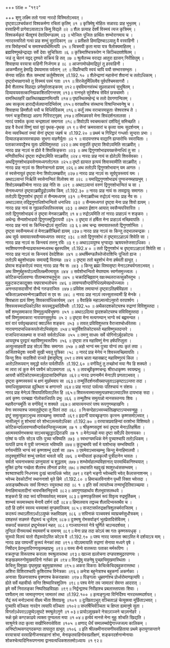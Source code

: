 +++
title = "१९२"

+++
शृणु लक्ष्मि ततो गत्वा नारदो विस्मितोऽभवत् ।  
दृष्ट्वाऽऽश्चर्यकरां विश्वकर्मणा रचितां कृतिम् ॥१ ॥
कृत्रिमेषु मोहितः सन्नारदः प्राह भूभृतम् ।  
वरवाहिनी प्रागेवाऽयाताऽत्र किमु विद्यते ॥२ ॥
शैलः प्रत्याह देवर्षे विस्मयं त्यज कृत्रिमम् ।  
विश्वकर्मकृतं चैतद्दृश्यं देवादिमण्डलम् ॥३ ॥
भोजितः पूजितः प्रार्थितः शम्भोरागमाय च ।  
नारदस्त्वरितो गत्वा प्राह शम्भुं सुरादिकान् ॥४ ॥
प्रतीक्षते हिमाद्रिश्चाऽऽयातु वै वरवाहिनी ।  
तत्र विमोहनार्थं च समाश्चर्यार्थमित्यपि ॥५ ॥
चित्रमयी कृता माया यत्र त्रैलोक्यमाहितम् ।  
ब्रह्मविष्णुमहेन्द्राद्याः सर्वे देवाः सुचित्रिताः ॥६ ॥
कृत्रिमाश्चित्ररूपेण न किञ्चिदवशेषितम् ।  
जडं तु चेतनं यद्वद् दृश्यते सक्रियं हि तत् ॥७ ॥
श्रुत्वैतच्च वराद्या आतुरा ह्यासन् निरीक्षितुम् ।  
शिवाज्ञया वरयात्रा वाहिनी निर्जगाम ह ॥८ ॥
आजगामोपहेमाद्रिपुरं तु हरवाहिनी ।  
आकर्ण्यैतत्तु हेमाद्रिः प्रेषयामास पर्वतान् ॥९ ॥
विप्राँश्चापि स्वयं चापि ययौ सम्भारसम्भृतः ।  
सेनया सहितः शैलः सम्भाषां कर्तुमीश्वरम् ॥1.192.१० ॥
शैलेन्द्राणां महासेनां शैवानां च ततोऽधिकाम् ।  
दृष्ट्वोभपक्षगास्ते तु विस्मयं परमं गताः ॥११ ॥
विरजेतुर्मिलित्वैव पूर्वपश्चिमसागरौ ।  
हैमो शैलाश्च विप्राद्याः प्रणेमुर्वरशङ्करम् ॥१२॥
वृषविमानसंस्थं सुप्रसन्नास्यं सुभूषितम् ।  
दिव्यावयवसत्कान्तिप्रकाशितदिगन्तरम् ॥१३॥
रत्नभृते सुरेशैश्च सेवितं छत्रचामरैः ।  
वामस्थितहरिं दक्षस्थितब्रह्माणमित्यपि ॥१४॥
पृष्ठस्थितमहेन्द्रं च ततो देवगणान्वितम् ।  
अथ सत्कृत्य हाराद्यैर्जलपानादिभिर्वरम् ॥१५॥
वरपक्षाँश्च संस्थाप्य विश्रान्तिभवनेषु च ।  
शिवाज्ञया हिमशैलो ययौ च विधिवेदिकाम् ॥१६॥
कर्तुं त्वथ वराचारमाहूताः सेश्वराश्च ते ।  
गमनं चक्रुरीशाद्या अग्रगा गिरिराट्गृहम् ॥१७॥
तस्मिन्नवसरे मेना शिवदर्शनलालसा ।  
नारदं पार्श्वतः कृत्वा चन्द्रशालां समागता ॥१८॥
शिवोऽपि स्वचमत्कारं दर्शयितुं समिच्छति ।  
प्राह वै वेधसं विष्णुं यातं यूपं पृथक्-पृथक् ॥१ ९॥
सेनां क्रमयसारां च कृत्वा यामः सुदर्शनाम् ।  
मेना व्यवस्थितां रम्यां सेनां दृष्ट्वा जहर्ष च ॥1.192.२० ॥
प्रथमं च गिरिद्वारं गन्धर्वाः सुन्दराः प्रभाः ।  
दिव्यालङ्कारवस्त्राढ्याः सुभगा वाहनैर्युताः ॥२ १ ॥
वादयन्तश्च वाद्यानि ह्यप्सरोभिः स्वरायिताः ।  
पताकाजयपट्टैश्च युताः प्रविविशुस्तदा ॥२२॥
अथ वसुपतिं दृष्ट्वा शिवोऽयमिति साऽब्रवीत् ।  
नारदः प्राह नाऽयं स ह्येते वै शिवकिङ्कराः ॥२३ ॥
अथ द्विगुणशोभाढ्ययक्षसेनाधिपं तु सा ।  
मणिग्रीवाभिधं दृष्ट्वा रुद्रोयऽमिति साऽब्रवीत् ॥२४॥
नारदः प्राह नायं स ह्येतेऽपि शिवसेवकाः ।  
अथद्विगुणशोभाढ्यसेनामध्यगतोऽनलः ॥२५॥
दृष्टो ह्यायात इत्ययं शिवास्वामीति साऽब्रवीत् ।  
नारदः प्राह नाऽयं सः शिवनेत्रानलो ह्ययम् ॥२६॥
अथ ततोऽपि द्विगुणशोभावान् यम आगतः ।  
तं स्वसेनायुतं दृष्ट्वा मेना शिवोऽयमब्रवीत् ॥२७॥
नारदः प्राह नाऽयं सः सूर्यपुत्रस्त्वयं यमः ।  
अथाऽऽयान्तं निर्ऋतिं स्वसेनान्वितं विलोक्य सा ॥२८ ॥
यमाद्द्विगुणशोभाढ्यं पुण्यजनमहाप्रभुम् ।  
शिवोऽयमब्रवीन्मेना नारदः प्राह नेति सः ॥२९ ॥
अथाऽऽयान्तं वरुणं द्विगुणशोभान्वितं च सा ।  
सेनामध्यगतं दृष्ट्वाऽब्रवीद्रुद्रोऽयमेव किम् ॥1.192.३० ॥
नारदः प्राह नायं सः तावद्वायुः समागतः ।  
ततोऽपि द्विगुणशोभं दृष्ट्वा तं सैन्यमध्यगम् ॥३१ ॥
मेनाऽब्रवीच्च रुद्रोऽयं नारदः प्राह नैव सः ।  
अथाऽऽयात् तद्द्विगुणाधिशोभान्वितो धनाधिपः ॥३२ ॥
सैन्यमध्यगतं दृष्ट्वा मेना प्राह शिवो ह्ययम् ।  
नारदः प्राह नायं स गुह्यकाधिपतिस्त्वयम् ॥३३ ॥
अथात ईशान आयात् स्वसैन्यपरिवारितः ।  
ततो द्विगुणशोभाढ्यं तं दृष्ट्वा मेनकाऽब्रवीत् ॥१ ४॥
रुद्रोऽयमिति तां नारदः प्राहाऽयं न शङ्करः ।  
अथेन्द्रः सैन्यशोभाढ्यो द्विगुणस्मृद्धिराययौ ॥३५ ॥
दृष्ट्वा तं हर्षिता मेना प्राहाऽयं मच्छिवापतिः ।  
नारदः प्राह नायं सः किन्त्विन्द्रोऽयं सुराधिपः ॥३ ६॥
अथ चन्द्रः समायातस्ततो द्विगुणशोभितः ।  
दृष्ट्वा स्वसैन्यमध्यं तं मेनाऽब्रवीच्छिवो ह्ययम् ॥३७॥
नारदः प्राह नाऽयं सः किन्तु तद्भालचन्द्रकः ।  
अथ सूर्यः समायात्स्वसैन्यमध्यगतः स्वराट् ॥३८ ॥
ततो द्विगुणशोभं तं दृष्ट्वाऽऽहाऽयं शिवेति सा ।  
नारदः प्राह नाऽयं सः किन्त्वयं तत्तनू रविः ॥३ ९॥
अथाऽऽययुश्च भृग्वाद्याः ऋषयस्तेजसाऽधिकाः ।  
स्वशिष्यगणसैन्याढ्यास्तन्मध्यस्थ बृहस्पतिम् ॥1.192.४ ० ॥
ततो द्विगुणशोभं च दृष्ट्वाऽऽहाऽयं शिवेति सा ।  
नारदः प्राह नाऽयं सः किन्त्वयं देवदेशिकः ॥४१ ॥
अथर्षिमण्डलैस्तेजोराशिभिः पूजितो ह्यजः ।  
ततोऽपि बहुशोभाढ्यः समायाद्वै पितामहः ॥४२ ॥
दृष्ट्वा ततो बहुशोभं मेना हर्षवती ह्यभूत् ।  
प्रोवाच शङ्करोऽयं स्यात् नारदः प्राह नैव सः ॥४३ ॥
किन्तु ब्रह्मा विश्वसृष्टा मेनाऽऽश्चर्यगताऽभवत् ।  
अथ विष्णुर्बहुरूपोऽत्यतिलक्ष्मीरमायुतः ॥४४ ॥
सर्वशोभान्वितो मेघश्यामः स्वर्णसमुज्ज्वलः ।  
कोटिकन्दर्पलावण्यः पीताम्बरश्चतुर्भुजः ॥४५ ॥
चक्रादिचिह्नवान् वक्षःस्थलराजत्सुकौस्तुभः ।  
मुकुटकटकाद्युक्तः पद्मपत्राभलोचनः ॥४६ ॥
लावण्यसौन्दर्यनिधिरप्रमेयप्रभोज्ज्वलः ।  
अनन्तदासदासीनां सैन्ये गरुडराजितः ॥४७॥
प्रविवेश तमायान्तं दृष्ट्वाऽतिहर्षविहला ।  
चकिताऽक्ष्यभवन्मेनाऽब्रवीदयं स एव सः ॥४८ ॥
नारदः प्राह नाऽयं त्वत्त्सुतास्वामी हि मेनके ।  
शिवभ्राता ह्ययं विष्णुः शिवकार्याधिकार्ययम् ॥४९ ॥
वैवाहिके महाऽमात्योऽनुवरो वरपार्श्वगः ।  
शिवस्त्वस्मादधिकोऽस्ति रूपस्मृद्धचादिवैभवैः ॥1.192.५० ॥
अथैकादशकोट्यश्च रुद्राणां विविशुस्तदा ।  
सर्वे शम्भुसमाकारा विष्णुतुल्यविभूषणाः ॥५१ ॥
अथाऽऽदित्या द्वादशकोट्यश्च संविविशुस्तदा ।  
सर्वे विष्णुसमाकारा नारायणसुमूर्तयः ॥५ २ ॥
दृष्ट्वा मेना मत्यगम्यान् भाग्ये स्वं बह्वमन्यत ।  
वारं वारं पर्यपृच्छन्नारदं क्वाऽस्ति शङ्करः ॥५३ ॥
तावत् प्रविविशुस्तत्र वैराजाश्चोर्ध्वरेतसः ।  
नारायणादप्यधिकरूपतेजोऽभिसंवृताः ॥५४॥
चतुर्विंशतिकोट्यस्ते महाविष्णुस्तदन्तरे ।  
राजाधिराजलक्ष्म्या स राजते सर्वतोऽधिकः ॥५५ ॥
तमनु साधवः सर्वे योगिनोऽर्बुदकोटयः ।  
आययुश्च पुरद्वारं महाविष्णुस्वरूपिणः ॥५६ ॥
दृष्ट्वा तत्र महाविष्णुं मेना हर्षपरिप्लुता ।  
अत्युत्साहवती प्राह सोऽयं शिवः समागतः ॥५७ ॥
अहो भाग्यं मम पुत्र्या योग्यं तपः कृतं तया ।  
अर्जितश्चेदृशः स्वामी सुखी भवतु पुत्रिका ।५८ ॥
नारदं प्राह मेनेयं न शिवस्त्वच्छिवापतिः ।  
किन्तु शिवः सदाशिवो राजते ईशसृष्टिषु ॥५९॥
तस्य भ्राता महासम्राट् महाविष्णुरयं किल ।  
अतोऽतिरूपवान् समृद्धो वर्तत पार्वतीपतिः ॥1.192.६० ॥
वर्णयितुं तु तच्छोभां मया नैव हि शक्यते ।  
मा त्वरा त्वं कुरु मेने पश्यैनं कोऽयमागता ॥६ १ ॥
तावच्छ्रीकृष्णचन्द्रः श्रीराधाकृष्णः स्वयम्प्रभुः ।  
आययौ कोटिकोट्यब्जाऽर्बुददासादिमण्डितः ॥६२॥
नारदः प्रणनामैनं मेनाऽपि प्रणताऽभवत् ।  
दृष्ट्वा कृष्णस्वरूपं च क्षणं मूर्छामवाप सा ॥६३॥
तन्मूर्तिदर्शनसौख्याप्लुताऽऽकृष्टाऽऽन्तरा तदा ।  
समाधिसुखमापन्ना ह्युत्थिता च क्षणान्तरे ॥६४॥
प्राह नारद! पार्वत्याः पतिश्चायं न संशयः ।  
नारद प्राह मेनेऽयं शिवापतिपिताऽस्ति हि ॥६५॥
शिवस्त्वस्मात्समुत्पन्नश्चाऽस्याऽस्ति दायभाक् सदा ।  
अयं कृष्णः परम्ब्रह्म गोलोकाधिपतिः प्रभुः ॥६६ ॥
तन्मूर्तेश्च समुत्पन्नो मानसस्तनयः शिवः ।  
महावैराग्यमूर्तिः स वर्णयितुं न शक्यते ॥६७॥
आयात्यनन्तरं पश्य रूपगुणमहाखनिः ।  
मेना स्वस्याश्च जामातुर्दृष्ट्वा तु पितरं तदा ॥६८ ॥
निःसन्देहाऽभवच्चातिप्रहृष्टाऽप्यभवन्मुहुः ।  
द्रष्टुं समुत्सुकाऽभूच्च तावच्छम्भुः समाययौ ॥६९॥
इदानीं यावच्छृङ्गारः कृत्स्नः कृष्णसमोऽभवत् ।  
नासीन्न्यूनं तु शोभायां वरे शोभाऽस्त्यतोऽधिका ॥1.192.७० ॥
वरयात्राप्रवाहिन्यां वरशोभा विशिष्यते ।  
कोटिकन्दर्पलावण्यसौन्दर्यकान्तिसूज्ज्वलम् ॥७ १ ॥
श्रीकृष्णसदृशं रूपं दृष्ट्वा मेनाऽतिहर्षिता ।  
आत्मस्वार्पणभक्त्या साऽभवच्छुद्धाऽद्रिराडपि ॥७ १ ॥
मेनेऽप्यहो मया दृष्टा सर्वेऽपि देवनायकाः ।  
एतेषां यः पतिः सोऽत्र पतिः पुत्र्या भविष्यति ॥७३ ॥
स्वभाग्यमधिकं मेने पुत्र्याश्चापि ततोऽधिकम् ।  
यत्पतिं प्राप्य मे पुत्री जगन्माता भविष्यति ॥७४॥
कुटुम्बमपि सर्वं मे यशोभाक् सम्भविष्यति ।  
वर्णयन्तीति भाग्यं स्वं कृष्णशम्भुं ददर्श सा ॥७५ ॥
एवमेवाऽभवच्छम्भुः किन्तु मेनाहिमालयौ ।  
तादृक्सुशोभितं शम्भुं पश्येतां भावतो यदि ॥७६ ॥
मन्वीयातां कृतकृत्यौ पुत्रीदानेन भावतः ।  
सर्वतो भावनाभक्त्या प्राप्नुयातां च शुद्धताम् ॥७७॥
शम्भोर्माहात्म्यविज्ञानात् पारमार्थिकनिश्चयात् ।  
मुक्तिं द्रागेव गच्छेता शैलश्च लीनतां व्रजेत् ॥७८॥
तथासति महद्दुःखं श्वशुरध्वंससम्भवम् ।  
श्वश्र्वाश्चापि निधनस्य दुःखं चात्यधिकं भवेत् ॥७९॥
रङ्गे भङ्गो भवेच्चापि भवेत् कैलासनाशनम् ।  
भवेच्च देवकोटीनां स्थाननाशो मृते हिमे ॥1.192.८० ॥
हिमाचलविनाशेन पृथ्वी रिक्ता भवेत्तदा ।  
असङ्ख्यौषधयः सर्वा विनष्टाः स्युस्तथा तदा ॥८ १ ॥
इति सर्वं त्वापतेच्च तन्माभूदितिवाञ्च्छया ।  
मेनाहिमाचलादीनां भावभक्तिनिवृत्तये ॥८२॥
अवगुणग्रहार्थाय शैलभूवासलब्धये ।  
शङ्करो हि तदा रूपं परिव्यवर्तयत् स्वकम् ॥८३॥
कृष्णाकृतिसमं रूपं विवृत्य रुद्रमूर्तिकम् ।  
शाम्भवं रूपमास्थाय मेनायै दर्शनं ददौ ॥८४॥
हिमालयाय तद्वच्च शैलादिभ्यस्तथैव च ।  
ददौ हि दर्शनं स्वस्य भस्माक्तं मुण्डमालिकम् ॥८५॥
सजटासर्परुद्राक्षत्रिशूलचर्मराजितम् ।  
कदरूपं तथाऽतीताऽर्धाऽऽयुष्कं रूक्षविग्रहम् ॥८६ ॥
सपिनाकं पञ्चवक्त्रं व्याघ्रचर्मसुधौत्रकम् ।  
दशहस्तं सडमरुं रौद्ररूपं च धूर्जटम् ॥८७॥
दुःश्मश्रु रोमसर्वाङ्गं भूतप्रेतादिसेवितम् ।  
सकपर्दं सकपालं द्रष्टुर्भयकरं महत् ॥८८॥
गञ्जापानरतं नेत्रे घूर्णिते चाऽप्यदर्शयत् ।  
तुन्दिलं पीनमत्यर्थ श्यामवर्णं च वामनम् ॥८९॥
मेना प्राह तदा कोऽयं क्व गतः कृष्णरूपधृक् ।  
सुरूपो विलयं यातो रौद्ररूपोऽस्ति कोऽत्र वै ॥1.192.९० ॥
पश्य नारद जामाता क्वाऽस्ति मे दर्शयाऽत्र माम् ।  
नारदः प्राह पश्यन्तीं कुरूपं मेनकां तदा ॥९१॥
योऽयमायाति रुद्राणां सेनाया मध्यगे वृषे ।  
निषीदन् प्रेतभूतादिगणावृतमहाप्रभुः ॥९२॥
यस्य सैन्ये वातरूपाः पताका मर्मरूपिणः ।  
वक्रतुण्डा विरूपाश्च करालाः श्मश्रुलास्तथा ॥९३॥
खञ्जा ह्यलोचना दण्डपाशमुद्ररपाणयः ।  
शङ्खडमरुगोमुखवादिनो नर्तका इव ॥९४॥
विरुद्धेषु वाहनेषु पुच्छाभिमुखमास्थिताः ।  
केचित्तु विमुखाः पृष्ठमुखा बहुमुखास्तथा ॥९५॥
अकरा विकराः केचित्केचिद्बहुकरास्तथा ।  
अशिरा विशिराश्चापि कुशिराश्च विनेत्रकाः ॥९६॥
अनेत्रा बहुनेत्राश्च बहुकर्णा अकर्णकाः ।  
अनासाः छिन्ननासाश्च वृक्णाश्च केकराक्षकाः ॥९७॥
पिङ्गलाः धूम्रवर्णाश्च प्रोर्ध्वरोमाणइत्यपि ।  
ह्येते सर्वे महावीर्याः सन्ति शिष्यास्त्रिशूलिनः ॥९८॥
पश्य मेने! तव जामातरं सेवन्त आदरात् ।  
इमे सर्वे निरातङ्का निष्परिग्रहविग्रहाः ॥९९॥
निर्द्वन्द्वाश्च निरीहाश्च प्रबलास्तापसाः शिवाः ।  
पश्यैतान् तव जामातृगणान् जामातरं तथा ॥1.192.१०० ॥
इत्यङ्गुल्या विनिर्दिश्य नारदस्तमदर्शयत् ।  
रौद्रं रूपं मनोऽभाव्यं वीक्ष्य भीता शिवाप्रसूः ॥१०१ ॥
दुःखिताऽभूत् वञ्चिताऽहं चेत्युक्त्वा मूर्छिताऽभवत् ।  
पुत्र्यापि वञ्चिता नारदेन त्वयापि वञ्चिता ॥१०२॥
सप्तर्षिभिर्वञ्चिता च क्षिप्ता ह्यमानुषे सुता ।  
विगर्ताऽर्धपराऽऽयुष्येऽसुघटे श्मश्रुलेऽगुणे ॥१ ०३॥
प्रायोऽसुखकरे नेत्राऽरञ्जने चाऽमनोहरे ।  
रूक्षे वृक्षे कण्टकाढ्ये त्यक्ता पुण्यलता मया ॥१ ०४॥
इत्येवं मानसे मेना मुहुः शोचति खिद्यति ।  
साश्रुनेत्रे तदा कृत्वा सखीभिरुपसेविता ॥१०५ ॥
क्षणाद् धैर्यं समालम्ब्योद्वेगाज्जजल्प कालिकम् ।  
अनिष्टोत्थसगद्गदकण्ठा तापातुरा ह्यभूत् ॥१०६ ॥
इति श्रीलक्ष्मीनारायणीयसंहिताया प्रथमे कृतयुगसन्ताने वरयात्रायां वरवाहिनीजनवाहानां शोभा, मेनाकृतवाहिनोवरप्रतीक्षणं, शङ्करदर्शनान्मेनायाः शोकश्चेत्यादिनिरूपणनामा द्वानवत्यधिकशततमोऽध्यायः ॥१ ९२॥
    
